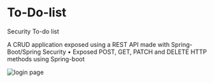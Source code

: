 # To-Do-list
Security To-do list

A CRUD application exposed using a REST API made with Spring-Boot/Spring Security
• Exposed POST, GET, PATCH and DELETE HTTP methods using Spring-boot


![login page](https://user-images.githubusercontent.com/106796672/235237508-d68e0319-0f48-45cd-b75b-e3aad478b52d.jpg)
